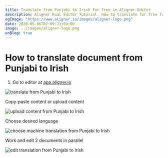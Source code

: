 ```yaml
---
title: Translate from Punjabi to Irish for free in Aligner Editor
description: Aligner Dual Editor Tutorial. How to translate for free from Punjabi to Irish. Aligner is multilingual document management platform. 
ogImage: "https://www.aligner.io/images/aligner-logo.png"
date: 2020-05-06T07:09:21+03:00
image: ../images/aligner-logo.png
onBlog: true
---
```


# How to translate document from Punjabi to Irish

1. Go to editor at [app.aligner.io](https://app.aligner.io "Aligner App web page")

![translate from Punjabi to Irish](../aligner-blank-editor.png "translate from Punjabi to Irish")

Copy-paste content or upload content

![upload content from Punjabi to Irish](../aligner-uploaded-document.png "upload content from Punjabi to Irish")

Choose desired language

![choose machine translation from Punjabi to Irish](../aligner-language-dropdown.png "choose machine translation from Punjabi to Irish")

Work and edit 2 documents in parallel

![edit translation from Punjabi to Irish](../aligner-double-sitded-editor.png "edit translation from Punjabi to Irish")

